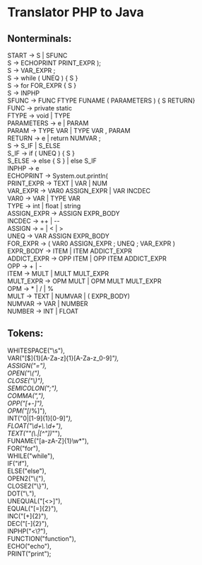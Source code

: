# Translator PHP to Java

## Nonterminals:
START -> S | SFUNC  
S -> ECHOPRINT PRINT_EXPR );  
S -> VAR_EXPR ;  
S -> while ( UNEQ ) { S }  
S -> for FOR_EXPR { S }  
S -> INPHP  
SFUNC -> FUNC FTYPE FUNAME ( PARAMETERS ) { S RETURN}  
FUNC -> private static  
FTYPE -> void | TYPE  
PARAMETERS -> e | PARAM  
PARAM -> TYPE VAR | TYPE VAR , PARAM  
RETURN -> e | return NUMVAR ;  
S -> S_IF | S_ELSE  
S_IF -> if ( UNEQ ) { S }  
S_ELSE -> else { S } | else S_IF  
INPHP -> e  
ECHOPRINT -> System.out.println(  
PRINT_EXPR -> TEXT | VAR | NUM  
VAR_EXPR -> VAR0 ASSIGN_EXPR | VAR INCDEC  
VAR0 -> VAR | TYPE VAR  
TYPE -> int | float | string  
ASSIGN_EXPR -> ASSIGN EXPR_BODY  
INCDEC -> ++ | --  
ASSIGN -> = | < | >  
UNEQ ->  VAR ASSIGN EXPR_BODY  
FOR_EXPR -> ( VAR0 ASSIGN_EXPR ; UNEQ ; VAR_EXPR )  
EXPR_BODY ->  ITEM | ITEM ADDICT_EXPR  
ADDICT_EXPR -> OPP ITEM | OPP ITEM ADDICT_EXPR  
OPP -> + | -  
ITEM -> MULT | MULT MULT_EXPR  
MULT_EXPR -> OPM MULT | OPM MULT MULT_EXPR  
OPM -> * | / | %  
MULT -> TEXT | NUMVAR | ( EXPR_BODY)  
NUMVAR -> VAR | NUMBER  
NUMBER -> INT | FLOAT  

## Tokens:
WHITESPACE("\\s"),  
VAR("[$]{1}[A-Za-z]{1}[A-Za-z_0-9]*"),  
ASSIGN("="),  
OPEN("\\("),  
CLOSE("\\)"),  
SEMICOLON(";"),  
COMMA(","),  
OPP("[+-]"),  
OPM("[*/%]"),  
INT("0|[1-9]{1}[0-9]*"),  
FLOAT("\\d+\\.\\d+"),  
TEXT("\"(\\.|[^\"])*\""),  
FUNAME("[a-zA-Z]{1}\\w*"),  
FOR("for"),  
WHILE("while"),  
IF("if"),  
ELSE("else"),  
OPEN2("\\{"),  
CLOSE2("\\}"),  
DOT("\\."),  
UNEQUAL("[<>]"),  
EQUAL("[=]{2}"),  
INC("[+]{2}"),  
DEC("[-]{2}"),  
INPHP("<\\?"),  
FUNCTION("function"),  
ECHO("echo"),  
PRINT("print");  

